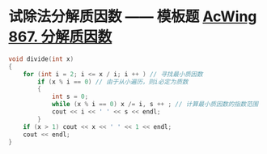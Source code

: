 # 试除法分解质因数 —— 模板题 [AcWing 867. 分解质因数](https://www.acwing.com/problem/content/869/)

```C++
void divide(int x)
{
    for (int i = 2; i <= x / i; i ++ ) // 寻找最小质因数
        if (x % i == 0) // 由于从小遍历，则i必定为质数
        {
            int s = 0;
            while (x % i == 0) x /= i, s ++ ; // 计算最小质因数的指数范围  
            cout << i << ' ' << s << endl;
        }
    if (x > 1) cout << x << ' ' << 1 << endl; 
    cout << endl;
}

```
